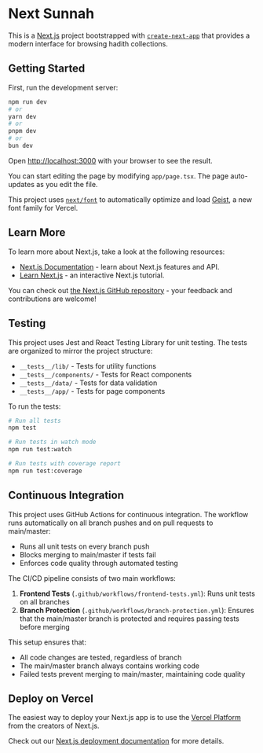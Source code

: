 # Next Sunnah

This is a [Next.js](https://nextjs.org) project bootstrapped with [`create-next-app`](https://nextjs.org/docs/app/api-reference/cli/create-next-app) that provides a modern interface for browsing hadith collections.

## Getting Started

First, run the development server:

```bash
npm run dev
# or
yarn dev
# or
pnpm dev
# or
bun dev
```

Open [http://localhost:3000](http://localhost:3000) with your browser to see the result.

You can start editing the page by modifying `app/page.tsx`. The page auto-updates as you edit the file.

This project uses [`next/font`](https://nextjs.org/docs/app/building-your-application/optimizing/fonts) to automatically optimize and load [Geist](https://vercel.com/font), a new font family for Vercel.

## Learn More

To learn more about Next.js, take a look at the following resources:

- [Next.js Documentation](https://nextjs.org/docs) - learn about Next.js features and API.
- [Learn Next.js](https://nextjs.org/learn) - an interactive Next.js tutorial.

You can check out [the Next.js GitHub repository](https://github.com/vercel/next.js) - your feedback and contributions are welcome!

## Testing

This project uses Jest and React Testing Library for unit testing. The tests are organized to mirror the project structure:

- `__tests__/lib/` - Tests for utility functions
- `__tests__/components/` - Tests for React components
- `__tests__/data/` - Tests for data validation
- `__tests__/app/` - Tests for page components

To run the tests:

```bash
# Run all tests
npm test

# Run tests in watch mode
npm run test:watch

# Run tests with coverage report
npm run test:coverage
```

## Continuous Integration

This project uses GitHub Actions for continuous integration. The workflow runs automatically on all branch pushes and on pull requests to main/master:

- Runs all unit tests on every branch push
- Blocks merging to main/master if tests fail
- Enforces code quality through automated testing

The CI/CD pipeline consists of two main workflows:

1. **Frontend Tests** (`.github/workflows/frontend-tests.yml`): Runs unit tests on all branches
2. **Branch Protection** (`.github/workflows/branch-protection.yml`): Ensures that the main/master branch is protected and requires passing tests before merging

This setup ensures that:
- All code changes are tested, regardless of branch
- The main/master branch always contains working code
- Failed tests prevent merging to main/master, maintaining code quality

## Deploy on Vercel

The easiest way to deploy your Next.js app is to use the [Vercel Platform](https://vercel.com/new?utm_medium=default-template&filter=next.js&utm_source=create-next-app&utm_campaign=create-next-app-readme) from the creators of Next.js.

Check out our [Next.js deployment documentation](https://nextjs.org/docs/app/building-your-application/deploying) for more details.
